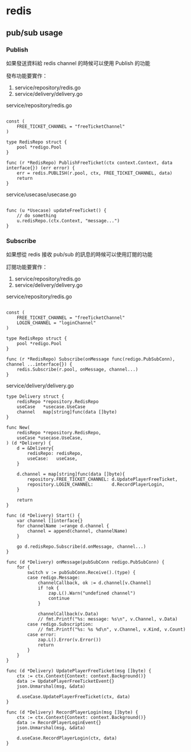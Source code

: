 # redis

## pub/sub usage


### Publish

如果發送資料給 redis channel 的時候可以使用 Publish 的功能

發布功能要實作：

1. service/repository/redis.go
2. service/delivery/delivery.go

service/repository/redis.go

```golang

const (
	FREE_TICKET_CHANNEL = "freeTicketChannel"
)

type RedisRepo struct {
	pool *redigo.Pool
}

func (r *RedisRepo) PublishFreeTicket(ctx context.Context, data interface{}) (err error) {
	err = redis.PUBLISH(r.pool, ctx, FREE_TICKET_CHANNEL, data)
	return
}

```

service/usecase/usecase.go

```golang

func (u *Usecase) updateFreeTicket() {
    // do something
    u.redisRepo.(ctx.Context, "message...")
}

```

### Subscribe

如果想從 redis 接收 pub/sub 的訊息的時候可以使用訂閱的功能

訂閱功能要實作：

1. service/repository/redis.go
2. service/delivery/delivery.go

service/repository/redis.go

```golang

const (
	FREE_TICKET_CHANNEL = "freeTicketChannel"
    LOGIN_CHANNEL = "loginChannel"
)

type RedisRepo struct {
	pool *redigo.Pool
}

func (r *RedisRepo) Subscribe(onMessage func(redigo.PubSubConn), channel ...interface{}) {
	redis.Subscribe(r.pool, onMessage, channel...)
}
```

service/delivery/delivery.go

```golang
type Delivery struct {
	redisRepo *repository.RedisRepo
	useCase   *usecase.UseCase
	channel   map[string]func(data []byte)
}

func New(
	redisRepo *repository.RedisRepo,
	useCase *usecase.UseCase,
) (d *Delivery) {
	d = &Delivery{
		redisRepo: redisRepo,
		useCase:   useCase,
	}

	d.channel = map[string]func(data []byte){
		repository.FREE_TICKET_CHANNEL: d.UpdatePlayerFreeTicket,
		repository.LOGIN_CHANNEL:       d.RecordPlayerLogin,
	}

	return
}

func (d *Delivery) Start() {
    var channel []interface{}
    for channelName :=range d.channel {
        channel = append(channel, channelName)
    }

	go d.redisRepo.Subscribe(d.onMessage, channel...)
}

func (d *Delivery) onMessage(pubSubConn redigo.PubSubConn) {
	for {
		switch v := pubSubConn.Receive().(type) {
		case redigo.Message:
            channelCallback, ok := d.channel[v.Channel]
            if !ok {
				zap.L().Warn("undefined channel")
                continue
            }
            
            channelCallback(v.Data)
			// fmt.Printf("%s: message: %s\n", v.Channel, v.Data)
		case redigo.Subscription:
			// fmt.Printf("%s: %s %d\n", v.Channel, v.Kind, v.Count)
		case error:
			zap.L().Error(v.Error())
			return
		}
	}
}

func (d *Delivery) UpdatePlayerFreeTicket(msg []byte) {
    ctx := ctx.Context{Context: context.Background()}
    data := UpdatePlayerFreeTicketEvent{}
    json.Unmarshal(msg, &data)

    d.useCase.UpdatePlayerFreeTicket(ctx, data)
}

func (d *Delivery) RecordPlayerLogin(msg []byte) {
    ctx := ctx.Context{Context: context.Background()}
    data := RecordPlayerLoginEvent{}
    json.Unmarshal(msg, &data)

    d.useCase.RecordPlayerLogin(ctx, data)
}

```
